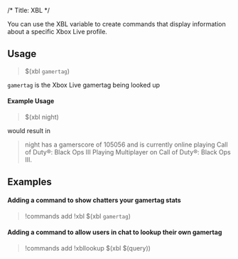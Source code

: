 /*
Title: XBL
*/

You can use the XBL variable to create commands that display information about a specific Xbox Live profile.

## Usage

> $(xbl `gamertag`)

`gamertag` is the Xbox Live gamertag being looked up

#### Example Usage

> $(xbl night)

would result in

> night has a gamerscore of 105056 and is currently online playing Call of Duty®: Black Ops III Playing Multiplayer on Call of Duty®: Black Ops III.

## Examples

#### Adding a command to show chatters your gamertag stats

> !commands add !xbl $(xbl `gamertag`)

#### Adding a command to allow users in chat to lookup their own gamertag

> !commands add !xbllookup $(xbl $(query))